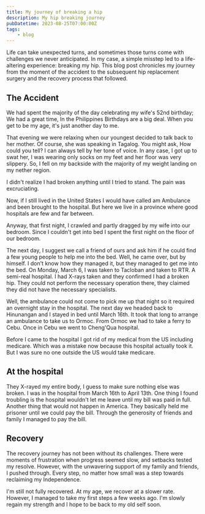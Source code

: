 ```yaml
---
title: My journey of breaking a hip
description: My hip breaking journey
pubDatetime: 2023-08-25T07:00:00Z
tags:
	- blog
---
```


Life can take unexpected turns, and sometimes those turns come with challenges we never anticipated. In my case, a simple misstep led to a life-altering experience: breaking my hip. This blog post chronicles my journey from the moment of the accident to the subsequent hip replacement surgery and the recovery process that followed.

<h2>The Accident</h2>

We had spent the majority of the day celebrating my wife's 52nd birthday; We had a great time, In the Philippines Birthdays are a big deal. When you get to be my age, it's just another day to me.

That evening we were relaxing when our youngest decided to talk back to her mother. Of course, she was speaking in Tagalog. You might ask, How could you tell? I can always tell by her tone of voice. In any case, I got up to swat her, I was wearing only socks on my feet and her floor was very slippery. So, I fell on my backside with the majority of my weight landing on my nether region.

I didn't realize I had broken anything until I tried to stand. The pain was excruciating.

Now, if I still lived in the United States I would have called am Ambulance and been brought to the hospital. But here we live in a province where good hospitals are few and far between.

Anyway, that first night, I crawled and partly dragged by my wife into our bedroom. Since I couldn't get into bed I spent the first night on the floor of our bedroom.

The next day, I suggest we call a friend of ours and ask him if he could find a few young people to help me into the bed. Well, he came over, but by himself. I don't know how they managed it, but they managed to get me into the bed. On Monday, March 6, I was taken to Tacloban and taken to RTR. A semi-real hospital. I had X-rays taken and they confirmed I had a broken hip. They could not perform the necessary operation there, they claimed they did not have the necessary specialists.

Well, the ambulance could not come to pick me up that night so it required an overnight stay in the hospital. The next day we headed back to Hinunangan and I stayed in bed until March 16th. It took that long to arrange an ambulance to take us to Ormoc. From Ormoc we had to take a ferry to Cebu. Once in Cebu we went to Cheng'Qua hospital.

Before I came to the hospital I got rid of my medical from the US including medicare. Which was a mistake now because this hospital actually took it. But I was sure no one outside the US would take medicare.

<h2> At the hospital</h2>

They X-rayed my entire body, I guess to make sure nothing else was broken. I was in the hospital from March 16th to April 13th. One thing I found troubling is the hospital wouldn't let me leave until my bill was paid in full. Another thing that would not happen in America. They basically held me prisoner until we could pay the bill. Through the generosity of friends and family I managed to pay the bill.

<h2>Recovery</h2>

The recovery journey has not been without its challenges. There were moments of frustration when progress seemed slow, and setbacks tested my resolve. However, with the unwavering support of my family and friends, I pushed through. Every step, no matter how small was a step towards reclaiming my Independence.

I'm still not fully recovered. At my age, we recover at a slower rate. However, I managed to take my first steps a few weeks ago. I'm slowly regain my strength and I hope to be back to my old self soon.
